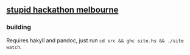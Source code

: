 ## [stupid hackathon melbourne](https://stupidhackathonmelbourne.github.io)

### building

Requires hakyll and pandoc, just run `cd src && ghc site.hs && ./site watch`.
